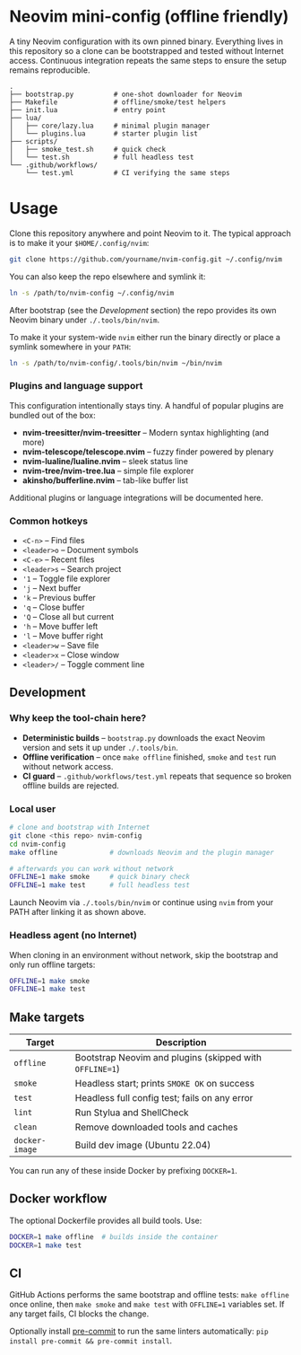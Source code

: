 # Neovim mini-config (offline friendly)

A tiny Neovim configuration with its own pinned binary.  Everything lives in
this repository so a clone can be bootstrapped and tested without Internet
access.  Continuous integration repeats the same steps to ensure the setup
remains reproducible.

```
.
├── bootstrap.py          # one-shot downloader for Neovim
├── Makefile              # offline/smoke/test helpers
├── init.lua              # entry point
├── lua/
│   ├── core/lazy.lua     # minimal plugin manager
│   └── plugins.lua       # starter plugin list
├── scripts/
│   ├── smoke_test.sh     # quick check
│   └── test.sh           # full headless test
└── .github/workflows/
    └── test.yml          # CI verifying the same steps
```

# Usage

Clone this repository anywhere and point Neovim to it.  The typical approach is
to make it your `$HOME/.config/nvim`:

```bash
git clone https://github.com/yourname/nvim-config.git ~/.config/nvim
```

You can also keep the repo elsewhere and symlink it:

```bash
ln -s /path/to/nvim-config ~/.config/nvim
```

After bootstrap (see the *Development* section) the repo provides its own
Neovim binary under `./.tools/bin/nvim`.

To make it your system-wide `nvim` either run the binary directly or place a
symlink somewhere in your `PATH`:

```bash
ln -s /path/to/nvim-config/.tools/bin/nvim ~/bin/nvim
```

### Plugins and language support

This configuration intentionally stays tiny. A handful of popular plugins are bundled out of the box:

- **nvim-treesitter/nvim-treesitter** – Modern syntax highlighting (and more)
- **nvim-telescope/telescope.nvim** – fuzzy finder powered by plenary
- **nvim-lualine/lualine.nvim** – sleek status line
- **nvim-tree/nvim-tree.lua** – simple file explorer
- **akinsho/bufferline.nvim** – tab-like buffer list

Additional plugins or language integrations will be documented here.

### Common hotkeys

* `<C-n>` – Find files
* `<leader>o` – Document symbols
* `<C-e>` – Recent files
* `<leader>s` – Search project
* `'1` – Toggle file explorer
* `'j` – Next buffer
* `'k` – Previous buffer
* `'q` – Close buffer
* `'Q` – Close all but current
* `'h` – Move buffer left
* `'l` – Move buffer right
* `<leader>w` – Save file
* `<leader>x` – Close window
* `<leader>/` – Toggle comment line

## Development

### Why keep the tool-chain here?

- **Deterministic builds** – `bootstrap.py` downloads the exact Neovim version
  and sets it up under `./.tools/bin`.
- **Offline verification** – once `make offline` finished, `smoke` and `test`
  run without network access.
- **CI guard** – `.github/workflows/test.yml` repeats that sequence so broken
  offline builds are rejected.

### Local user

```bash
# clone and bootstrap with Internet
git clone <this repo> nvim-config
cd nvim-config
make offline             # downloads Neovim and the plugin manager

# afterwards you can work without network
OFFLINE=1 make smoke     # quick binary check
OFFLINE=1 make test      # full headless test
```

Launch Neovim via `./.tools/bin/nvim` or continue using `nvim` from your PATH
after linking it as shown above.

### Headless agent (no Internet)

When cloning in an environment without network, skip the bootstrap and only run
offline targets:

```bash
OFFLINE=1 make smoke
OFFLINE=1 make test
```

## Make targets

| Target          | Description |
|-----------------|-------------------------------------------------------------|
| `offline`       | Bootstrap Neovim and plugins (skipped with `OFFLINE=1`) |
| `smoke`         | Headless start; prints `SMOKE OK` on success |
| `test`          | Headless full config test; fails on any error |
| `lint`          | Run Stylua and ShellCheck |
| `clean`         | Remove downloaded tools and caches |
| `docker-image`  | Build dev image (Ubuntu 22.04) |

You can run any of these inside Docker by prefixing `DOCKER=1`.

## Docker workflow

The optional Dockerfile provides all build tools. Use:

```bash
DOCKER=1 make offline  # builds inside the container
DOCKER=1 make test
```

## CI

GitHub Actions performs the same bootstrap and offline tests:
`make offline` once online, then `make smoke` and `make test` with `OFFLINE=1`
variables set. If any target fails,
CI blocks the change.

Optionally install [pre-commit](https://pre-commit.com/) to run the same linters automatically: `pip install pre-commit && pre-commit install`.


